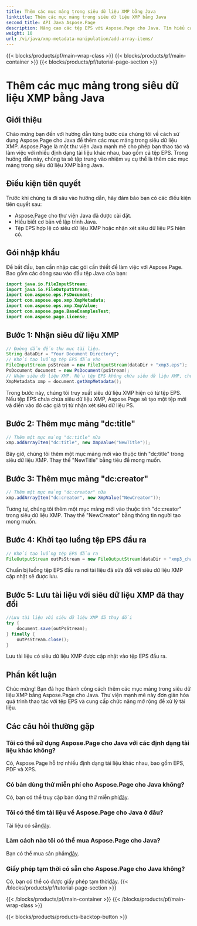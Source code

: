 ```yaml
---
title: Thêm các mục mảng trong siêu dữ liệu XMP bằng Java
linktitle: Thêm các mục mảng trong siêu dữ liệu XMP bằng Java
second_title: API Java Aspose.Page
description: Nâng cao các tệp EPS với Aspose.Page cho Java. Tìm hiểu cách thêm các mục mảng vào siêu dữ liệu XMP một cách dễ dàng. Hãy làm theo hướng dẫn từng bước của chúng tôi ngay bây giờ!
weight: 10
url: /vi/java/xmp-metadata-manipulation/add-array-items/
---
```


{{< blocks/products/pf/main-wrap-class >}}
{{< blocks/products/pf/main-container >}}
{{< blocks/products/pf/tutorial-page-section >}}

# Thêm các mục mảng trong siêu dữ liệu XMP bằng Java

## Giới thiệu
Chào mừng bạn đến với hướng dẫn từng bước của chúng tôi về cách sử dụng Aspose.Page cho Java để thêm các mục mảng trong siêu dữ liệu XMP. Aspose.Page là một thư viện Java mạnh mẽ cho phép bạn thao tác và làm việc với nhiều định dạng tài liệu khác nhau, bao gồm cả tệp EPS. Trong hướng dẫn này, chúng ta sẽ tập trung vào nhiệm vụ cụ thể là thêm các mục mảng trong siêu dữ liệu XMP bằng Java.
## Điều kiện tiên quyết
Trước khi chúng ta đi sâu vào hướng dẫn, hãy đảm bảo bạn có các điều kiện tiên quyết sau:
- Aspose.Page cho thư viện Java đã được cài đặt.
- Hiểu biết cơ bản về lập trình Java.
- Tệp EPS hợp lệ có siêu dữ liệu XMP hoặc nhận xét siêu dữ liệu PS hiện có.
## Gói nhập khẩu
Để bắt đầu, bạn cần nhập các gói cần thiết để làm việc với Aspose.Page. Bao gồm các dòng sau vào đầu tệp Java của bạn:
```java
import java.io.FileInputStream;
import java.io.FileOutputStream;
import com.aspose.eps.PsDocument;
import com.aspose.eps.xmp.XmpMetadata;
import com.aspose.eps.xmp.XmpValue;
import com.aspose.page.BaseExamplesTest;
import com.aspose.page.License;
```
## Bước 1: Nhận siêu dữ liệu XMP
```java
// Đường dẫn đến thư mục tài liệu.
String dataDir = "Your Document Directory";
// Khởi tạo luồng tệp EPS đầu vào
FileInputStream psStream = new FileInputStream(dataDir + "xmp3.eps");
PsDocument document = new PsDocument(psStream);
// Nhận siêu dữ liệu XMP. Nếu tệp EPS không chứa siêu dữ liệu XMP, chúng tôi sẽ nhận được một tệp mới chứa đầy các giá trị từ nhận xét siêu dữ liệu PS (%%Creator, %%CreatDate, %%Title, v.v.)
XmpMetadata xmp = document.getXmpMetadata();
```
Trong bước này, chúng tôi truy xuất siêu dữ liệu XMP hiện có từ tệp EPS. Nếu tệp EPS chưa chứa siêu dữ liệu XMP, Aspose.Page sẽ tạo một tệp mới và điền vào đó các giá trị từ nhận xét siêu dữ liệu PS.
## Bước 2: Thêm mục mảng "dc:title"
```java
// Thêm một mục mảng "dc:title" nữa
xmp.addArrayItem("dc:title", new XmpValue("NewTitle"));
```
Bây giờ, chúng tôi thêm một mục mảng mới vào thuộc tính "dc:title" trong siêu dữ liệu XMP. Thay thế "NewTitle" bằng tiêu đề mong muốn.
## Bước 3: Thêm mục mảng "dc:creator"
```java
// Thêm một mục mảng "dc:creator" nữa
xmp.addArrayItem("dc:creator", new XmpValue("NewCreator"));
```
Tương tự, chúng tôi thêm một mục mảng mới vào thuộc tính "dc:creator" trong siêu dữ liệu XMP. Thay thế "NewCreator" bằng thông tin người tạo mong muốn.
## Bước 4: Khởi tạo luồng tệp EPS đầu ra
```java
// Khởi tạo luồng tệp EPS đầu ra
FileOutputStream outPsStream = new FileOutputStream(dataDir + "xmp3_changed.eps");
```
Chuẩn bị luồng tệp EPS đầu ra nơi tài liệu đã sửa đổi với siêu dữ liệu XMP cập nhật sẽ được lưu.
## Bước 5: Lưu tài liệu với siêu dữ liệu XMP đã thay đổi
```java
//Lưu tài liệu với siêu dữ liệu XMP đã thay đổi
try {			
    document.save(outPsStream);
} finally {
    outPsStream.close();
}
```
Lưu tài liệu có siêu dữ liệu XMP được cập nhật vào tệp EPS đầu ra.
## Phần kết luận
Chúc mừng! Bạn đã học thành công cách thêm các mục mảng trong siêu dữ liệu XMP bằng Aspose.Page cho Java. Thư viện mạnh mẽ này đơn giản hóa quá trình thao tác với tệp EPS và cung cấp chức năng mở rộng để xử lý tài liệu.
## Các câu hỏi thường gặp

### Tôi có thể sử dụng Aspose.Page cho Java với các định dạng tài liệu khác không?
Có, Aspose.Page hỗ trợ nhiều định dạng tài liệu khác nhau, bao gồm EPS, PDF và XPS.
### Có bản dùng thử miễn phí cho Aspose.Page cho Java không?
 Có, bạn có thể truy cập bản dùng thử miễn phí[đây](https://releases.aspose.com/).
### Tôi có thể tìm tài liệu về Aspose.Page cho Java ở đâu?
 Tài liệu có sẵn[đây](https://reference.aspose.com/page/java/).
### Làm cách nào tôi có thể mua Aspose.Page cho Java?
 Bạn có thể mua sản phẩm[đây](https://purchase.aspose.com/buy).
### Giấy phép tạm thời có sẵn cho Aspose.Page cho Java không?
 Có, bạn có thể có được giấy phép tạm thời[đây](https://purchase.aspose.com/temporary-license/).
{{< /blocks/products/pf/tutorial-page-section >}}

{{< /blocks/products/pf/main-container >}}
{{< /blocks/products/pf/main-wrap-class >}}

{{< blocks/products/products-backtop-button >}}
